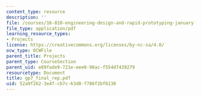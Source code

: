 ```yaml
---
content_type: resource
description: ''
file: /courses/16-810-engineering-design-and-rapid-prototyping-january-iap-2005/52a9f2623e4fcb7c63d0f786f2bf6130_gp7_final_rep.pdf
file_type: application/pdf
learning_resource_types:
- Projects
license: https://creativecommons.org/licenses/by-nc-sa/4.0/
ocw_type: OCWFile
parent_title: Projects
parent_type: CourseSection
parent_uid: e89fade9-721e-eee0-98ac-f554d7439279
resourcetype: Document
title: gp7_final_rep.pdf
uid: 52a9f262-3e4f-cb7c-63d0-f786f2bf6130
---
```

